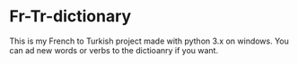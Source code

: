 # Fr-Tr-dictionary
This is my French to Turkish project made with python 3.x on windows. You can ad new words or verbs to the dictioanry if you want.
